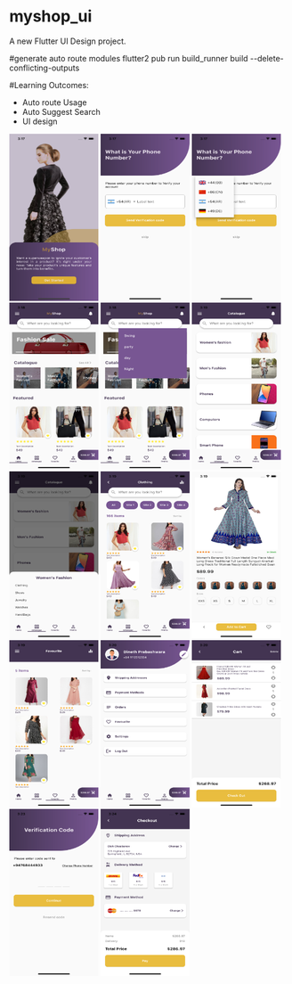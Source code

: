 # myshop_ui

A new Flutter UI Design project.

#generate auto route modules
flutter2 pub run build_runner build --delete-conflicting-outputs

#Learning Outcomes:
- Auto route Usage
- Auto Suggest Search
- UI design

<p float="left">
<img src="https://github.com/Dineth95/My-Shop-UI/blob/master/screenshots/sc1.png" width="160" height="300">
<img src="https://github.com/Dineth95/My-Shop-UI/blob/master/screenshots/sc2.png" width="160" height="300">
<img src="https://github.com/Dineth95/My-Shop-UI/blob/master/screenshots/sc3.png" width="160" height="300">
<img src="https://github.com/Dineth95/My-Shop-UI/blob/master/screenshots/sc4.png" width="160" height="300">
<img src="https://github.com/Dineth95/My-Shop-UI/blob/master/screenshots/sc5.png" width="160" height="300">
<img src="https://github.com/Dineth95/My-Shop-UI/blob/master/screenshots/sc6.png" width="160" height="300">
<img src="https://github.com/Dineth95/My-Shop-UI/blob/master/screenshots/sc7.png" width="160" height="300">
<img src="https://github.com/Dineth95/My-Shop-UI/blob/master/screenshots/sc8.png" width="160" height="300">
<img src="https://github.com/Dineth95/My-Shop-UI/blob/master/screenshots/sc9.png" width="160" height="300">
<img src="https://github.com/Dineth95/My-Shop-UI/blob/master/screenshots/sc10.png" width="160" height="300">
<img src="https://github.com/Dineth95/My-Shop-UI/blob/master/screenshots/sc11.png" width="160" height="300">
<img src="https://github.com/Dineth95/My-Shop-UI/blob/master/screenshots/sc12.png" width="160" height="300">
<img src="https://github.com/Dineth95/My-Shop-UI/blob/master/screenshots/sc13.png" width="160" height="300">
<img src="https://github.com/Dineth95/My-Shop-UI/blob/master/screenshots/sc14.png" width="160" height="300">
</p>